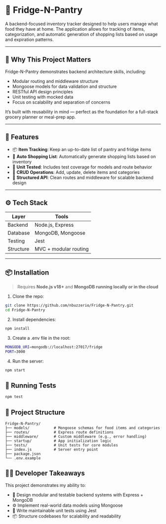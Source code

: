 # 🥫 Fridge-N-Pantry

A backend-focused inventory tracker designed to help users manage what food they have at home. The application allows for tracking of items, categorization, and automatic generation of shopping lists based on usage and expiration patterns.

---

## 🚀 Why This Project Matters

Fridge-N-Pantry demonstrates backend architecture skills, including:

- Modular routing and middleware structure
- Mongoose models for data validation and structure
- RESTful API design principles
- Unit testing with mocked data
- Focus on scalability and separation of concerns

It’s built with reusability in mind — perfect as the foundation for a full-stack grocery planner or meal-prep app.

---

## 🧠 Features

- 📦 **Item Tracking**: Keep an up-to-date list of pantry and fridge items
- 🧾 **Auto Shopping List**: Automatically generate shopping lists based on inventory
- 🧪 **Unit Tested**: Includes test coverage for models and route behavior
- 🔄 **CRUD Operations**: Add, update, delete items and categories
- 📁 **Structured API**: Clean routes and middleware for scalable backend design

---

## ⚙️ Tech Stack

| Layer        | Tools                      |
|--------------|----------------------------|
| Backend      | Node.js, Express           |
| Database     | MongoDB, Mongoose          |
| Testing      | Jest                       |
| Structure    | MVC + modular routing      |

---

## 📦 Installation

> Requires **Node.js v18+** and **MongoDB running locally or in the cloud**

1. Clone the repo:

```bash
git clone https://github.com/nbuzzerio/Fridge-N-Pantry.git
cd Fridge-N-Pantry
```

2. Install dependencies:

```bash
npm install
```

3. Create a .env file in the root:

```bash
MONGODB_URI=mongodb://localhost:27017/fridge
PORT=3000
```

4. Run the server:

```bash
npm start
```

## 🧪 Running Tests

```bash
npm test
```


## 📂 Project Structure

```
Fridge-N-Pantry/
├── models/           # Mongoose schemas for food items and categories
├── routes/           # Express route definitions
├── middleware/       # Custom middleware (e.g., error handling)
├── startup/          # App initialization logic
├── tests/            # Unit tests for core modules
├── index.js          # Server entry point
├── package.json
└── .env.example
```

## 🧑‍💻 Developer Takeaways
This project demonstrates my ability to:

- 🧱 Design modular and testable backend systems with Express + MongoDB
- ⚙️ Implement real-world data models using Mongoose
- 🧪 Write maintainable unit tests using Jest
- 📦 Structure codebases for scalability and readability
